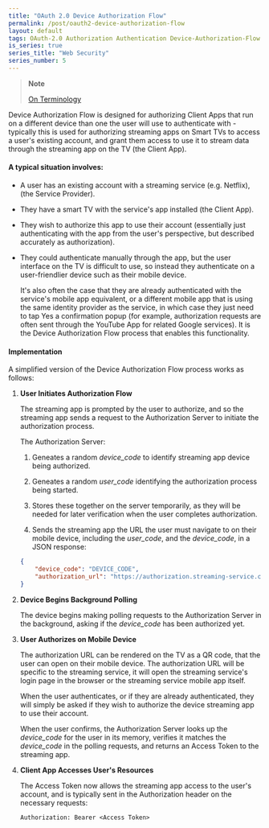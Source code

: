 ```yaml
---
title: "OAuth 2.0 Device Authorization Flow"
permalink: /post/oauth2-device-authorization-flow
layout: default
tags: OAuth-2.0 Authorization Authentication Device-Authorization-Flow Smart-TVs Streaming Netflix Access-Token Third-Party-Access 
is_series: true
series_title: "Web Security"
series_number: 5
---
```


> **Note**
>
> [On Terminology](2023-03-15-oauth2-overview.md#notes-on-terminology)

Device Authorization Flow is designed for authorizing Client Apps that run on a different device than one the user will use to authenticate with - typically this is used for authorizing streaming apps on Smart TVs to access a user's existing account, and grant them access to use it to stream data through the streaming app on the TV (the Client App).

#### A typical situation involves:

- A user has an existing account with a streaming service (e.g. Netflix), (the Service Provider).

- They have a smart TV with the service's app installed (the Client App).

- They wish to authorize this app to use their account (essentially just authenticating with the app from the user's perspective, but described accurately as authorization).

- They could authenticate manually through the app, but the user interface on the TV is difficult to use, so instead they authenticate on a user-friendlier device such as their mobile device. 
  
  It's also often the case that they are already authenticated with the service's mobile app equivalent, or a different mobile app that is using the same identity provider as the service, in which case they just need to tap Yes a confirmation popup (for example, authorization requests are often sent through the YouTube App for related Google services). It is the Device Authorization Flow process that enables this functionality.


#### Implementation

A simplified version of the Device Authorization Flow process works as follows:

1) **User Initiates Authorization Flow**

    The streaming app is prompted by the user to authorize, and so the streaming app sends a request to the Authorization Server to initiate the authorization process.

    The Authorization Server:

    1) Geneates a random *device_code* to identify streaming app device being authorized.

    2) Geneates a random *user_code* identifying the authorization process being started.

    3) Stores these together on the server temporarily, as they will be needed for later verification when the user completes authorization.

    4) Sends the streaming app the URL the user must navigate to on their mobile device, including the *user_code*, and the *device_code*, in a JSON response:

    ```json
    {
        "device_code": "DEVICE_CODE",
        "authorization_url": "https://authorization.streaming-service.com/user-auth-page?USER_CODE",
    }
    ```

2) **Device Begins Background Polling**
    
    
    The device begins making polling requests to the Authorization Server in the background, asking if the *device_code* has been authorized yet. 
    

3) **User Authorizes on Mobile Device**

    The authorization URL can be rendered on the TV as a QR code, that the user can open on their mobile device. The authorization URL will be specific to the streaming service, it will open the streaming service's login page in the browser or the streaming service mobile app itself.

    When the user authenticates, or if they are already authenticated, they will simply be asked if they wish to authorize the device streaming app to use their account.

    When the user confirms, the Authorization Server looks up the *device_code* for the user in its memory, verifies it matches the *device_code* in the polling requests, and returns an Access Token to the streaming app. 

4) **Client App Accesses User's Resources**

    The Access Token now allows the streaming app access to the user's account, and is typically sent in the Authorization header on the necessary requests:

    ```
    Authorization: Bearer <Access Token>
    ```



